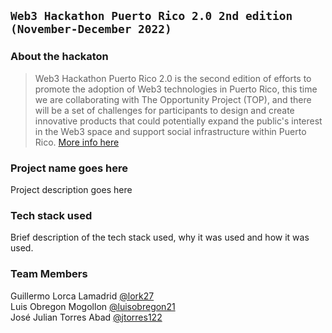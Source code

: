## `Web3 Hackathon Puerto Rico 2.0 2nd edition (November-December 2022)`

### About the hackaton

> Web3 Hackathon Puerto Rico 2.0 is the second edition of efforts to promote the adoption of Web3 technologies in Puerto Rico, this time we are collaborating with The Opportunity Project (TOP), and there will be a set of challenges for participants to design and create innovative products that could potentially expand the public's interest in the Web3 space and support social infrastructure within Puerto Rico.
> [More info here](https://medium.com/@cryptocuriosa/web3-hackathon-2-0-soluciones-blockchain-para-puerto-rico-5a977614ae5)

### Project name goes here

Project description goes here

### Tech stack used

Brief description of the tech stack used, why it was used and how it was used.

### Team Members

Guillermo Lorca Lamadrid [@lork27](https://github.com/lork27) <br>
Luis Obregon Mogollon [@luisobregon21](https://github.com/luisobregon21) <br>
José Julian Torres Abad [@jtorres122](https://github.com/jtorres122) <br>
